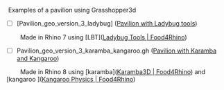  Examples of a pavilion using Grasshopper3d

- [ ] [Pavilion_geo_version_3_ladybug] ([Pavilion with Ladybug tools](https://github.com/timmcginley/Agile/blob/main/Examples/Grasshopper/Pavilion_geo_version_3_ladybug.gh))

        Made in Rhino 7 using [LBT]([Ladybug Tools | Food4Rhino](https://www.food4rhino.com/en/app/ladybug-tools))

- [ ] Pavilion_geo_version_3_karamba_kangaroo.gh ([Pavilion with Karamba and Kangaroo](https://github.com/timmcginley/Agile/blob/main/Examples/Grasshopper/Pavilion_geo_version_3_karamba_kangaroo.gh))

  

        Made in Rhino 8 using [karamba]([Karamba3D | Food4Rhino](https://www.food4rhino.com/en/app/karamba3d)) and [kangaroo ]([Kangaroo Physics | Food4Rhino](https://www.food4rhino.com/en/app/kangaroo-physics))
